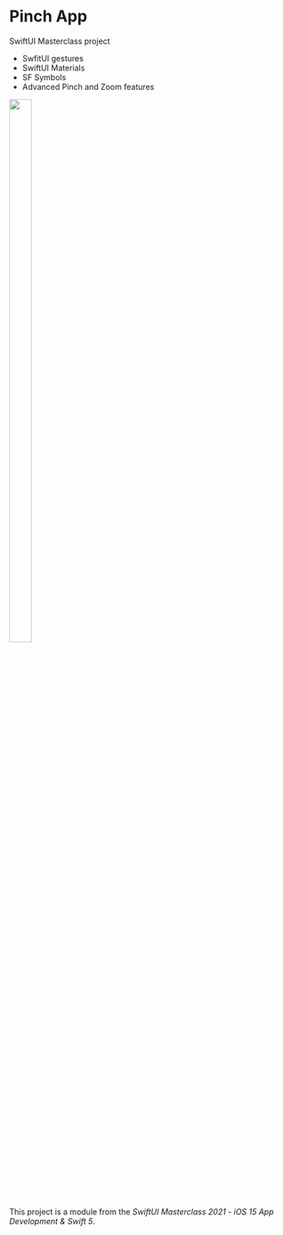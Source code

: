 # Pinch App
SwiftUI Masterclass project

- SwfitUI gestures
- SwiftUI Materials
- SF Symbols
- Advanced Pinch and Zoom features

<a href="#">
    <img align="center" width="28%" height="50%" src="pinch.gif">
</a>

#
This project is a module from the *SwiftUI Masterclass 2021 - iOS 15 App Development & Swift 5*.
